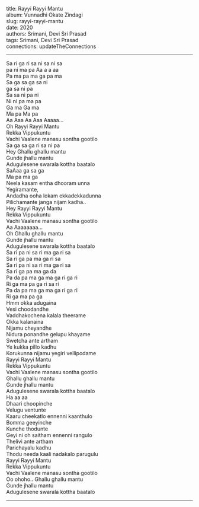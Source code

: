 title: Rayyi Rayyi Mantu  
album: Vunnadhi Okate Zindagi  
slug: rayyi-rayyi-mantu  
date: 2020  
authors: Srimani, Devi Sri Prasad  
tags: Srimani, Devi Sri Prasad  
connections: updateTheConnections  

------------

Sa ri ga ri sa ni sa ni sa  
pa ni ma pa Aa a a aa  
Pa ma pa ma ga pa ma  
Sa ga sa ga sa ni  
ga sa ni pa  
Sa sa ni pa ni  
Ni ni pa ma pa  
Ga ma Ga ma  
Ma pa Ma pa  
Aa Aaa Aa Aaa Aaaaa...  
Oh Rayyi Rayyi Mantu  
Rekka Vippukuntu  
Vachi Vaalene manasu sontha gootilo  
Sa ga sa ga ri sa ni pa  
Hey Ghallu ghallu mantu  
Gunde jhallu mantu  
Adugulesene swarala kottha baatalo  
SaAaa ga sa ga  
Ma pa ma ga  
Neela kasam entha dhooram unna  
Yegiramante,  
Andadha ooha lokam ekkadekkadunna  
Pilichamante janga nijam kadha..  
Hey Rayyi Rayyi Mantu  
Rekka Vippukuntu  
Vachi Vaalene manasu sontha gootilo  
Aa Aaaaaaaa...  
Oh Ghallu ghallu mantu  
Gunde jhallu mantu  
Adugulesene swarala kottha baatalo  
Sa ri pa ni sa ri ma ga ri sa  
Sa ri ga pa ma ga ri sa  
Sa ri pa ni sa ri ma ga ri sa  
Sa ri ga pa ma ga da  
Pa da pa ma ga ma ga ri ga ri  
Ri ga ma pa ga ri sa ri  
Pa da pa ma ga ma ga ri ga ri  
Ri ga ma pa ga  
Hmm okka adugaina  
Vesi choodandhe  
Vaddhakochena kalala theerame  
Okka kalanaina  
Nijamu cheyandhe  
Nidura ponandhe gelupu khayame  
Swetcha ante artham  
Ye kukka pillo kadhu  
Korukunna nijamu yegiri vellipodame  
Rayyi Rayyi Mantu  
Rekka Vippukuntu  
Vachi Vaalene manasu sontha gootilo  
Ghallu ghallu mantu  
Gunde jhallu mantu  
Adugulesene swarala kottha baatalo  
Ha aa aa  
Dhaari choopinche  
Velugu ventunte  
Kaaru cheekatlo ennenni kaanthulo  
Bomma geeyinche  
Kunche thodunte  
Geyi ni oh saitham ennenni rangulo  
Thelivi ante artham  
Parichayalu kadhu  
Thodu needa kaali nadakalo parugulu  
Rayyi Rayyi Mantu  
Rekka Vippukuntu  
Vachi Vaalene manasu sontha gootilo  
Oo ohoho.. Ghallu ghallu mantu  
Gunde jhallu mantu  
Adugulesene swarala kottha baatalo  


------------
